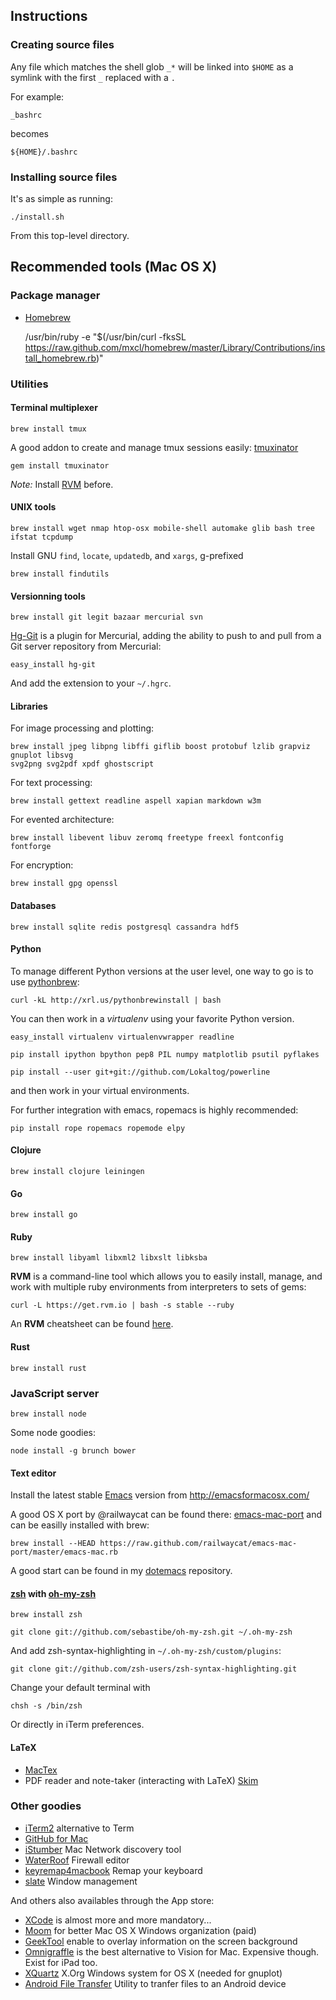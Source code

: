 ## Instructions
### Creating source files

Any file which matches the shell glob `_*` will be linked into `$HOME` as a symlink with the first `_`  replaced with a `.`

For example:

    _bashrc

becomes

    ${HOME}/.bashrc

### Installing source files

It's as simple as running:

    ./install.sh

From this top-level directory.

## Recommended tools (Mac OS X)

### Package manager

* [Homebrew](http://mxcl.github.com/homebrew/)

    /usr/bin/ruby -e "$(/usr/bin/curl -fksSL https://raw.github.com/mxcl/homebrew/master/Library/Contributions/install_homebrew.rb)"

### Utilities

#### Terminal multiplexer

    brew install tmux

A good addon to create and manage tmux sessions easily: [tmuxinator](https://github.com/aziz/tmuxinator)

    gem install tmuxinator

_Note:_ Install [RVM](#ruby) before.

#### UNIX tools

    brew install wget nmap htop-osx mobile-shell automake glib bash tree ifstat tcpdump

Install GNU `find`, `locate`, `updatedb`, and `xargs`, g-prefixed

    brew install findutils

#### Versionning tools

    brew install git legit bazaar mercurial svn

[Hg-Git](http://hg-git.github.io/) is a plugin for Mercurial, adding the ability to push to and pull from a Git server repository from Mercurial:

    easy_install hg-git

And add the extension to your `~/.hgrc`.

#### Libraries

For image processing and plotting:

    brew install jpeg libpng libffi giflib boost protobuf lzlib grapviz gnuplot libsvg
    svg2png svg2pdf xpdf ghostscript

For text processing:

    brew install gettext readline aspell xapian markdown w3m

For evented architecture:

    brew install libevent libuv zeromq freetype freexl fontconfig fontforge

For encryption:

    brew install gpg openssl

#### Databases

    brew install sqlite redis postgresql cassandra hdf5

#### Python

To manage different Python versions at the user level, one way to go is to use
[pythonbrew](https://github.com/utahta/pythonbrew):

    curl -kL http://xrl.us/pythonbrewinstall | bash

You can then work in a *virtualenv* using your favorite Python version.

    easy_install virtualenv virtualenvwrapper readline

    pip install ipython bpython pep8 PIL numpy matplotlib psutil pyflakes

    pip install --user git+git://github.com/Lokaltog/powerline

and then work in your virtual environments.

For further integration with emacs, ropemacs is highly recommended:

    pip install rope ropemacs ropemode elpy

#### Clojure

    brew install clojure leiningen

#### Go

    brew install go

#### Ruby

    brew install libyaml libxml2 libxslt libksba

**RVM** is a command-line tool which allows you to easily install, manage, and work with multiple ruby environments from interpreters to sets of gems:

    curl -L https://get.rvm.io | bash -s stable --ruby

An **RVM** cheatsheet can be found [here](http://cheat.errtheblog.com/s/rvm).

#### Rust

    brew install rust

### JavaScript server

    brew install node

Some node goodies:

    node install -g brunch bower

#### Text editor

Install the latest stable [Emacs](http://www.gnu.org/software/emacs/) version from http://emacsformacosx.com/

A good OS X port by @railwaycat can be found there: [emacs-mac-port](https://github.com/railwaycat/emacs-mac-port)
and can be easilly installed with brew:

    brew install --HEAD https://raw.github.com/railwaycat/emacs-mac-port/master/emacs-mac.rb

A good start can be found in my [dotemacs](https://github.com/sebastibe/dotemacs) repository.

#### [zsh](http://www.zsh.org/) with [oh-my-zsh](https://github.com/robbyrussell/oh-my-zsh)

    brew install zsh

    git clone git://github.com/sebastibe/oh-my-zsh.git ~/.oh-my-zsh

And add zsh-syntax-highlighting in `~/.oh-my-zsh/custom/plugins`:

    git clone git://github.com/zsh-users/zsh-syntax-highlighting.git

Change your default terminal with

    chsh -s /bin/zsh

Or directly in iTerm preferences.

#### LaTeX

* [MacTex](http://www.tug.org/mactex/)
* PDF reader and note-taker (interacting with LaTeX) [Skim](http://skim-app.sourceforge.net/)

### Other goodies

* [iTerm2](www.iterm2.com) alternative to Term
* [GitHub for Mac](http://mac.github.com/)
* [iStumber](http://www.istumbler.net/) Mac Network discovery tool
* [WaterRoof](http://www.hanynet.com/waterroof/) Firewall editor
* [keyremap4macbook](https://pqrs.org/macosx/keyremap4macbook/) Remap your keyboard
* [slate](https://github.com/jigish/slate) Window management

And others also availables through the App store:

* [XCode](https://developer.apple.com/xcode/) is almost more and more mandatory...
* [Moom](http://manytricks.com/moom/) for better Mac OS X Windows organization (paid)
* [GeekTool](http://projects.tynsoe.org/en/geektool/) enable to overlay information on the screen background
* [Omnigraffle](http://www.omnigroup.com/products/omnigraffle/) is the best alternative to Vision for Mac. Expensive though. Exist for iPad too.
* [XQuartz](http://xquartz.macosforge.org/) X.Org Windows system for OS X (needed for gnuplot)
* [Android File Transfer](http://www.android.com/filetransfer/) Utility to tranfer files to an Android device

